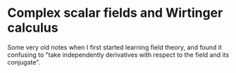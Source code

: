 # Complex scalar fields and Wirtinger calculus
Some very old notes when I first started learning field theory, and found it confusing to "take independently derivatives with respect to the field and its conjugate".
